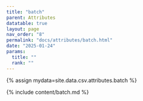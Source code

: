 ```yaml
---
title: "batch"
parent: Attributes
datatable: true
layout: page
nav_order: "8"
permalink: "docs/attributes/batch.html"
date: "2025-01-24"
params:
  title: ""
  rank: ""
---
```

{% assign mydata=site.data.csv.attributes.batch %} 

{% include content/batch.md %}

